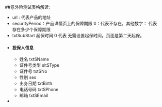 ##意外险测试表格解读:
- url : 代表产品的地址 
- securityPeriod：产品详情页上的保障期限 0：代表不存在，其他数字： 代表存在多少个保障期限
- txtSubStart 起保时间 0 代表 无需设置起保时间，页面是第二天起保。
- #### 投保人信息
    - 姓名 txtSName
    - 证件号类型 sltSType
    - 证件号 txtSNo
    - 性别 sex
    - 出身日期 txtBirth 
    - 电话号码 txtSPhone
    - 邮箱 txtSEmail
- 

 
 


   
 

